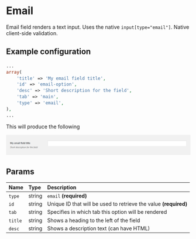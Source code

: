 # Email

Email field renders a text input. Uses the native `input[type="email"]`. Native client-side validation.

## Example configuration

```php
...
array(
    'title' => 'My email field title',
    'id' => 'email-option',
    'desc' => 'Short description for the field',
    'tab' => 'main',
    'type' => 'email',
),
...
```

This will produce the following

![](../.gitbook/assets/email.png)

## Params

| Name | Type | Description |
| :--- | :--- | :--- |
| `type` | string | `email` **\(required\)** |
| `id` | string | Unique ID that will be used to retrieve the value **\(required\)** |
| `tab` | string | Specifies in which tab this option will be rendered |
| `title` | string | Shows a heading to the left of the field |
| `desc` | string | Shows a description text \(can have HTML\) |

